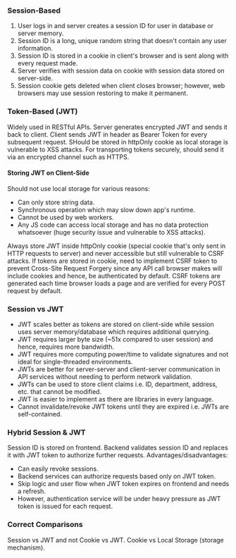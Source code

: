 ### Session-Based
1. User logs in and server creates a session ID for user in database or server memory.
2. Session ID is a long, unique random string that doesn't contain any user information.
3. Session ID is stored in a cookie in client's browser and is sent along with every request made.
4. Server verifies with session data on cookie with session data stored on server-side.
5. Session cookie gets deleted when client closes browser; however, web browsers may use session restoring to make it permanent.

### Token-Based (JWT)
Widely used in RESTful APIs. Server generates encrypted JWT and sends it back to client. Client sends JWT in header as Bearer Token for every subsequent request. SHould be stored in httpOnly cookie as local storage is vulnerable to XSS attacks. For transporting tokens securely, should send it via an encrypted channel such as HTTPS.

#### Storing JWT on Client-Side
Should not use local storage for various reasons:
- Can only store string data.
- Synchronous operation which may slow down app's runtime.
- Cannot be used by web workers.
- Any JS code can access local storage and has no data protection whatsoever (huge security issue and vulnerable to XSS attacks).

Always store JWT inside httpOnly cookie (special cookie that's only sent in HTTP requests to server) and never accessible but still vulnerable to CSRF attacks. If tokens are stored in cookie, need to implement CSRF token to prevent Cross-Site Request Forgery since any API call browser makes will include cookies and hence, be authenticated by default. CSRF tokens are generated each time browser loads a page and are verified for every POST request by default.

### Session vs JWT
- JWT scales better as tokens are stored on client-side while session uses server memory/database which requires additional querying.
- JWT requires larger byte size (~51x compared to user session) and hence, requires more bandwidth.
- JWT requires more computing power/time to validate signatures and not ideal for single-threaded environments.
- JWTs are better for server-server and client-server communication in API services without needing to perform network validation.
- JWTs can be used to store client claims i.e. ID, department, address, etc. that cannot be modified.
- JWT is easier to implement as there are libraries in every language.
- Cannot invalidate/revoke JWT tokens until they are expired i.e. JWTs are self-contained. 

### Hybrid Session & JWT
Session ID is stored on frontend. Backend validates session ID and replaces it with JWT token to authorize further requests. Advantages/disadvantages:
- Can easily revoke sessions.
- Backend services can authorize requests based only on JWT token.
- Skip logic and user flow when JWT token expires on frontend and needs a refresh.
- However, authentication service will be under heavy pressure as JWT token is issued for each request.

### Correct Comparisons
Session vs JWT and not Cookie vs JWT. Cookie vs Local Storage (storage mechanism).
